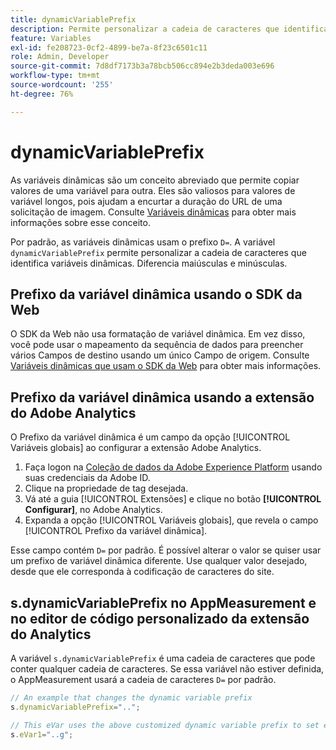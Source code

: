 ```yaml
---
title: dynamicVariablePrefix
description: Permite personalizar a cadeia de caracteres que identifica variáveis dinâmicas.
feature: Variables
exl-id: fe208723-0cf2-4899-be7a-8f23c6501c11
role: Admin, Developer
source-git-commit: 7d8df7173b3a78bcb506cc894e2b3deda003e696
workflow-type: tm+mt
source-wordcount: '255'
ht-degree: 76%

---
```


# dynamicVariablePrefix

As variáveis dinâmicas são um conceito abreviado que permite copiar valores de uma variável para outra. Eles são valiosos para valores de variável longos, pois ajudam a encurtar a duração do URL de uma solicitação de imagem. Consulte [Variáveis dinâmicas](../page-vars/dynamic-variables.md) para obter mais informações sobre esse conceito.

Por padrão, as variáveis dinâmicas usam o prefixo `D=`. A variável `dynamicVariablePrefix` permite personalizar a cadeia de caracteres que identifica variáveis dinâmicas. Diferencia maiúsculas e minúsculas.

## Prefixo da variável dinâmica usando o SDK da Web

O SDK da Web não usa formatação de variável dinâmica. Em vez disso, você pode usar o mapeamento da sequência de dados para preencher vários Campos de destino usando um único Campo de origem. Consulte [Variáveis dinâmicas que usam o SDK da Web](../page-vars/dynamic-variables.md#dynamic-variables-using-the-web-sdk) para obter mais informações.

## Prefixo da variável dinâmica usando a extensão do Adobe Analytics

O Prefixo da variável dinâmica é um campo da opção [!UICONTROL Variáveis globais] ao configurar a extensão Adobe Analytics.

1. Faça logon na [Coleção de dados da Adobe Experience Platform](https://experience.adobe.com/data-collection) usando suas credenciais da Adobe ID.
1. Clique na propriedade de tag desejada.
1. Vá até a guia [!UICONTROL Extensões] e clique no botão **[!UICONTROL Configurar]**, no Adobe Analytics.
1. Expanda a opção [!UICONTROL Variáveis globais], que revela o campo [!UICONTROL Prefixo da variável dinâmica].

Esse campo contém `D=` por padrão. É possível alterar o valor se quiser usar um prefixo de variável dinâmica diferente. Use qualquer valor desejado, desde que ele corresponda à codificação de caracteres do site.

## s.dynamicVariablePrefix no AppMeasurement e no editor de código personalizado da extensão do Analytics

A variável `s.dynamicVariablePrefix` é uma cadeia de caracteres que pode conter qualquer cadeia de caracteres. Se essa variável não estiver definida, o AppMeasurement usará a cadeia de caracteres `D=` por padrão.

```js
// An example that changes the dynamic variable prefix
s.dynamicVariablePrefix="..";

// This eVar uses the above customized dynamic variable prefix to set eVar to page URL
s.eVar1="..g";
```
